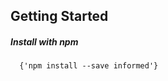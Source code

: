 ## Getting Started

<!-- STORY -->

##### Install with npm
```
  {'npm install --save informed'}
```
